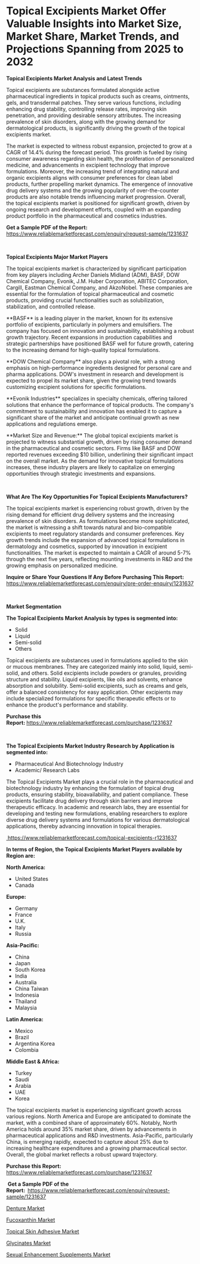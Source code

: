 <p><h1>Topical Excipients Market Offer Valuable Insights into Market Size, Market Share, Market Trends, and Projections Spanning from 2025 to 2032</h1></p><p><strong>Topical Excipients Market Analysis and Latest Trends</strong></p>
<p><p>Topical excipients are substances formulated alongside active pharmaceutical ingredients in topical products such as creams, ointments, gels, and transdermal patches. They serve various functions, including enhancing drug stability, controlling release rates, improving skin penetration, and providing desirable sensory attributes. The increasing prevalence of skin disorders, along with the growing demand for dermatological products, is significantly driving the growth of the topical excipients market.</p><p>The market is expected to witness robust expansion, projected to grow at a CAGR of 14.4% during the forecast period. This growth is fueled by rising consumer awareness regarding skin health, the proliferation of personalized medicine, and advancements in excipient technology that improve formulations. Moreover, the increasing trend of integrating natural and organic excipients aligns with consumer preferences for clean label products, further propelling market dynamics. The emergence of innovative drug delivery systems and the growing popularity of over-the-counter products are also notable trends influencing market progression. Overall, the topical excipients market is positioned for significant growth, driven by ongoing research and development efforts, coupled with an expanding product portfolio in the pharmaceutical and cosmetics industries.</p></p>
<p><strong>Get a Sample PDF of the Report:&nbsp;</strong> <a href="https://www.reliablemarketforecast.com/enquiry/request-sample/1231637?utm_campaign=1885&utm_medium=2&utm_source=Github&utm_content=ia&utm_term=08032025&utm_id=topical-excipients">https://www.reliablemarketforecast.com/enquiry/request-sample/1231637</a></p>
<p>&nbsp;</p>
<p><strong>Topical Excipients Major Market Players</strong></p>
<p><p>The topical excipients market is characterized by significant participation from key players including Archer Daniels Midland (ADM), BASF, DOW Chemical Company, Evonik, J.M. Huber Corporation, ABITEC Corporation, Cargill, Eastman Chemical Company, and AkzoNobel. These companies are essential for the formulation of topical pharmaceutical and cosmetic products, providing crucial functionalities such as solubilization, stabilization, and controlled release.</p><p>**BASF** is a leading player in the market, known for its extensive portfolio of excipients, particularly in polymers and emulsifiers. The company has focused on innovation and sustainability, establishing a robust growth trajectory. Recent expansions in production capabilities and strategic partnerships have positioned BASF well for future growth, catering to the increasing demand for high-quality topical formulations.</p><p>**DOW Chemical Company** also plays a pivotal role, with a strong emphasis on high-performance ingredients designed for personal care and pharma applications. DOW's investment in research and development is expected to propel its market share, given the growing trend towards customizing excipient solutions for specific formulations.</p><p>**Evonik Industries** specializes in specialty chemicals, offering tailored solutions that enhance the performance of topical products. The company's commitment to sustainability and innovation has enabled it to capture a significant share of the market and anticipate continual growth as new applications and regulations emerge.</p><p>**Market Size and Revenue:** The global topical excipients market is projected to witness substantial growth, driven by rising consumer demand in the pharmaceutical and cosmetic sectors. Firms like BASF and DOW reported revenues exceeding $10 billion, underlining their significant impact on the overall market. As the demand for innovative topical formulations increases, these industry players are likely to capitalize on emerging opportunities through strategic investments and expansions.</p></p>
<p>&nbsp;</p>
<p><strong>What Are The Key Opportunities For Topical Excipients Manufacturers?</strong></p>
<p><p>The topical excipients market is experiencing robust growth, driven by the rising demand for efficient drug delivery systems and the increasing prevalence of skin disorders. As formulations become more sophisticated, the market is witnessing a shift towards natural and bio-compatible excipients to meet regulatory standards and consumer preferences. Key growth trends include the expansion of advanced topical formulations in dermatology and cosmetics, supported by innovation in excipient functionalities. The market is expected to maintain a CAGR of around 5-7% through the next five years, reflecting mounting investments in R&D and the growing emphasis on personalized medicine.</p></p>
<p><strong>Inquire or Share Your Questions If Any Before Purchasing This Report:</strong> <a href="https://www.reliablemarketforecast.com/enquiry/pre-order-enquiry/1231637?utm_campaign=1885&utm_medium=2&utm_source=Github&utm_content=ia&utm_term=08032025&utm_id=topical-excipients">https://www.reliablemarketforecast.com/enquiry/pre-order-enquiry/1231637</a></p>
<p>&nbsp;</p>
<p><strong>Market Segmentation</strong></p>
<p><strong>The Topical Excipients Market Analysis by types is segmented into:</strong></p>
<p><ul><li>Solid</li><li>Liquid</li><li>Semi-solid</li><li>Others</li></ul></p>
<p><p>Topical excipients are substances used in formulations applied to the skin or mucous membranes. They are categorized mainly into solid, liquid, semi-solid, and others. Solid excipients include powders or granules, providing structure and stability. Liquid excipients, like oils and solvents, enhance absorption and solubility. Semi-solid excipients, such as creams and gels, offer a balanced consistency for easy application. Other excipients may include specialized formulations for specific therapeutic effects or to enhance the product's performance and stability.</p></p>
<p><strong>Purchase this Report:&nbsp;</strong><a href="https://www.reliablemarketforecast.com/purchase/1231637?utm_campaign=1885&utm_medium=2&utm_source=Github&utm_content=ia&utm_term=08032025&utm_id=topical-excipients">https://www.reliablemarketforecast.com/purchase/1231637</a></p>
<p>&nbsp;</p>
<p><strong>The Topical Excipients Market Industry Research by Application is segmented into:</strong></p>
<p><ul><li>Pharmaceutical And Biotechnology Industry</li><li>Academic/ Research Labs</li></ul></p>
<p><p>The Topical Excipients Market plays a crucial role in the pharmaceutical and biotechnology industry by enhancing the formulation of topical drug products, ensuring stability, bioavailability, and patient compliance. These excipients facilitate drug delivery through skin barriers and improve therapeutic efficacy. In academic and research labs, they are essential for developing and testing new formulations, enabling researchers to explore diverse drug delivery systems and formulations for various dermatological applications, thereby advancing innovation in topical therapies.</p></p>
<p><a href="https://www.reliablemarketforecast.com/topical-excipients-r1231637?utm_campaign=1885&utm_medium=2&utm_source=Github&utm_content=ia&utm_term=08032025&utm_id=topical-excipients">&nbsp;https://www.reliablemarketforecast.com/topical-excipients-r1231637</a></p>
<p><strong>In terms of Region, the Topical Excipients Market Players available by Region are:</strong></p>
<p>
    <p> <strong> North America: </strong>
        <ul>
            <li>United States</li>
            <li>Canada</li>
        </ul>
        </p> 
    <p> <strong> Europe: </strong>
        <ul>
            <li>Germany</li>
            <li>France</li>
            <li>U.K.</li>
            <li>Italy</li>
            <li>Russia</li>
        </ul>
        </p> 
    <p> <strong> Asia-Pacific: </strong>
        <ul>
            <li>China</li>
            <li>Japan</li>
            <li>South Korea</li>
            <li>India</li>
            <li>Australia</li>
            <li>China Taiwan</li>
            <li>Indonesia</li>
            <li>Thailand</li>
            <li>Malaysia</li>
        </ul>
        </p> 
    <p> <strong> Latin America: </strong>
        <ul>
            <li>Mexico</li>
            <li>Brazil</li>
            <li>Argentina Korea</li>
            <li>Colombia</li>
        </ul>
        </p> 
    <p> <strong> Middle East & Africa: </strong>
        <ul>
            <li>Turkey</li>
            <li>Saudi</li>
            <li>Arabia</li>
            <li>UAE</li>
            <li>Korea</li>
        </ul>
    </p>
    </p>
<p><p>The topical excipients market is experiencing significant growth across various regions. North America and Europe are anticipated to dominate the market, with a combined share of approximately 60%. Notably, North America holds around 35% market share, driven by advancements in pharmaceutical applications and R&D investments. Asia-Pacific, particularly China, is emerging rapidly, expected to capture about 25% due to increasing healthcare expenditures and a growing pharmaceutical sector. Overall, the global market reflects a robust upward trajectory.</p></p>
<p><strong>Purchase this Report: </strong><a href="https://www.reliablemarketforecast.com/purchase/1231637?utm_campaign=1885&utm_medium=2&utm_source=Github&utm_content=ia&utm_term=08032025&utm_id=topical-excipients">https://www.reliablemarketforecast.com/purchase/1231637</a></p>
<p>&nbsp;<strong>Get a Sample PDF of the Report:&nbsp;&nbsp;</strong><a href="https://www.reliablemarketforecast.com/enquiry/request-sample/1231637?utm_campaign=1885&utm_medium=2&utm_source=Github&utm_content=ia&utm_term=08032025&utm_id=topical-excipients">https://www.reliablemarketforecast.com/enquiry/request-sample/1231637</a></p>
<p><strong></strong></p>
<p><p><a href="https://github.com/kabotcaddoub/Market-Research-Report-List-1/blob/main/denture-market.md?utm_campaign=1885&utm_medium=2&utm_source=Github&utm_content=ia&utm_term=08032025&utm_id=topical-excipients">Denture Market</a></p><p><a href="https://github.com/duskodazzi34/Market-Research-Report-List-1/blob/main/fucoxanthin-market.md?utm_campaign=1885&utm_medium=2&utm_source=Github&utm_content=ia&utm_term=08032025&utm_id=topical-excipients">Fucoxanthin Market</a></p><p><a href="https://github.com/drevertevell/Market-Research-Report-List-1/blob/main/topical-skin-adhesive-market.md?utm_campaign=1885&utm_medium=2&utm_source=Github&utm_content=ia&utm_term=08032025&utm_id=topical-excipients">Topical Skin Adhesive Market</a></p><p><a href="https://github.com/ienamoun/Market-Research-Report-List-1/blob/main/glycinates-market.md?utm_campaign=1885&utm_medium=2&utm_source=Github&utm_content=ia&utm_term=08032025&utm_id=topical-excipients">Glycinates Market</a></p><p><a href="https://github.com/elhibacajka/Market-Research-Report-List-1/blob/main/sexual-enhancement-supplements-market.md?utm_campaign=1885&utm_medium=2&utm_source=Github&utm_content=ia&utm_term=08032025&utm_id=topical-excipients">Sexual Enhancement Supplements Market</a></p></p>